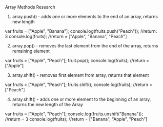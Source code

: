 Array Methods Research

1. array.push() - adds one or more elements to the end of an array, returns new length

var fruits = ["Apple", "Banana"];
console.log(fruits.push("Peach")); //return: 3
console.log(fruits); //return = ["Apple", "Banana", "Peach"]


2. array.pop() - removes the last element from the end of the array, returns remaining element

var fruits = ["Apple", "Peach"];
  fruit.pop();
  console.log(fruits); //return = ["Apple"]

3. array.shift() - removes first element from array, returns that element

var fruits = ["Apple", "Peach"];
  fruits.shift();
  console.log(fruits); //return = ["Peach"]

4. array.shift() - adds one or more element to the beginning of an array, returns the new length of the Array

var fruits = ["Apple", "Peach"];
console.log(fruits.unshift("Banana")); //return = 3
console.log(fruits); //return = ["Banana", "Apple", "Peach"]
